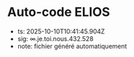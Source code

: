 # Auto-code ELIOS
- ts: 2025-10-10T10:41:45.904Z
- sig: ∞.je.toi.nous.432.528
- note: fichier généré automatiquement